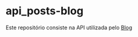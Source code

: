 # api_posts-blog

Este repositório consiste na API utilizada pelo [Blog](https://github.com/renatog17/blog-criticas-filmes)
